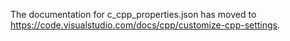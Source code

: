 The documentation for c_cpp_properties.json has moved to https://code.visualstudio.com/docs/cpp/customize-cpp-settings.